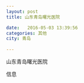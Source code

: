 ```yaml
--- 
layout: post 
title: 山东青岛曙光医院

date:   2016-05-03 13:39:56 
categories: 其他  
city: 青岛
  
--- 
```

   
山东青岛曙光医院

信息

